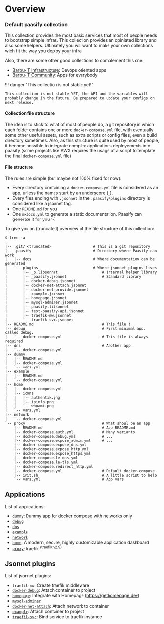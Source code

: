
# Overview


### Default paasify collection

This collection provides the most basic services that most of people needs to bootstrap
simple infras. This collection provides an opiniated library and also some helpers. Ultimately
you will want to make your own collections wich fit the way you deploy your infra.

Also, there are some other good collections to complement this one:

* [Barbu-IT Infrastructure](https://github.com/barbu-it/paasify-collection-infra): Devops oriented apps
* [Barbu-IT Community](https://github.com/barbu-it/paasify-collection-community): Apps for everybody


!!! danger "This collection is not stable yet!"

    This collection is not stable YET, the API and the variables will probably change in the future. Be prepared to update your configs on next release.


#### Collection file structure

The idea is to stick to what of most of people do, a git repository in
which each folder contains one or more `docker-compose.yml` file, with
eventually some other useful assets, such as extra scripts or config
files, even a build directory sometimes. Also, as this structure is
quite used by most of people, it become possible to integrate complex
applications deployements into paasify (some projects like AWX requires the usage
of a script to template the final `docker-compose.yml` file)


#### File structure

The rules are simple (but maybe not 100% fixed for now):

* Every directory containing a `docker-compose.yml` file is considered as an app, unless the names start by an underscore (`_`).
* Every files ending with `.jsonnet` in the `.paasify/plugins` directory is considered like a jsonnet tag.
* One `README.md` for you
* One `mkdocs.yml` to generate a static documentation. Paasify can generate it for you :-)


To give you an (truncated) overview of the file structure of this collection:

```
$ tree -a
.
|-- .git/ <truncated>                   # This is a git repository
|-- .paasify                            # Directory where Paasify can work
|   |-- docs                            # Where documentation can be generated
|   `-- plugins                         # Where jsonnet plugins lives
|       |-- _p.libsonnet                    # Internal helper library
|       |-- _paasify.jsonnet                # Standard library
|       |-- docker-debug.jsonnet
|       |-- docker-net-attach.jsonnet
|       |-- docker-net-provide.jsonnet
|       |-- example.jsonnet
|       |-- homepage.jsonnet
|       |-- mysql-adminer.jsonnet
|       |-- paasify.libsonnet
|       |-- test-paasify-api.jsonnet
|       |-- traefik-mw.jsonnet
|       `-- traefik-svc.jsonnet
|-- README.md                               # This file !
|-- debug                                   # First minimal app, called debug.
|   `-- docker-compose.yml                  # This file is always required
|-- dns                                     # Another app
|   `-- docker-compose.yml
|-- dummy
|   |-- README.md
|   |-- docker-compose.yml
|   `-- vars.yml
|-- example
|   |-- README.md
|   `-- docker-compose.yml
|-- home
|   |-- docker-compose.yml
|   |-- icons
|   |   |-- authentik.png
|   |   |-- ipinfo.png
|   |   `-- whoami.png
|   `-- vars.yml
|-- network
|   `-- docker-compose.yml
`-- proxy                                   # What shoul be an app
    |-- README.md                           # App README.md
    |-- docker-compose.auth.yml             # Many variants
    |-- docker-compose.debug.yml            # ...
    |-- docker-compose.expose_admin.yml     # ...
    |-- docker-compose.expose_dns.yml
    |-- docker-compose.expose_http.yml
    |-- docker-compose.expose_https.yml
    |-- docker-compose.le-dns.yml
    |-- docker-compose.le-tls.yml
    |-- docker-compose.redirect_http.yml
    |-- docker-compose.yml                  # Default docker-compose
    |-- init.sh                             # A little script to help
    `-- vars.yml                            # App vars

```



## Applications

List of applications: 

  * [`dummy`](app_dummy.md): Dummy app for docker compose with networks only
  * [`debug`](app_debug.md)
  * [`dns`](app_dns.md)
  * [`example`](app_example.md)
  * [`network`](app_network.md)
  * [`home`](app_home.md): A modern, secure, highly customizable application dashboard
  * [`proxy`](app_proxy.md): traefik <sup>(traefik:v2.9)</sup>

## Jsonnet plugins

List of jsonnet plugins:

  * [`traefik-mw`](jsonnet_traefik-mw.md): Create traefik middleware
  * [`docker-debug`](jsonnet_docker-debug.md): Attach container to project
  * [`homepage`](jsonnet_homepage.md): Integrate with Homepage (https://gethomepage.dev)
  * [`mysql-adminer`](jsonnet_mysql-adminer.md)
  * [`docker-net-attach`](jsonnet_docker-net-attach.md): Attach network to container
  * [`example`](jsonnet_example.md): Attach container to project
  * [`traefik-svc`](jsonnet_traefik-svc.md): Bind service to traefik instance

